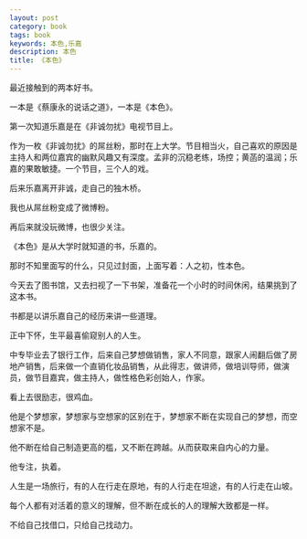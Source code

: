 ```yaml
---
layout: post
category: book
tags: book
keywords: 本色,乐嘉
description: 本色
title: 《本色》
---
```


最近接触到的两本好书。

一本是《蔡康永的说话之道》，一本是《本色》。

第一次知道乐嘉是在《非诚勿扰》电视节目上。

作为一枚《非诚勿扰》的屌丝粉，那时在上大学。节目相当火，自己喜欢的原因是主持人和两位嘉宾的幽默风趣又有深度。孟非的沉稳老练，场控；黄菡的温润；乐嘉的果敢敏捷。一个节目，三个人的戏。

后来乐嘉离开非诚，走自己的独木桥。

我也从屌丝粉变成了微博粉。

再后来就没玩微博，也很少关注。

《本色》是从大学时就知道的书，乐嘉的。

那时不知里面写的什么，只见过封面，上面写着：人之初，性本色。

今天去了图书馆，又去扫视了一下书架，准备花一个小时的时间休闲，结果挑到了这本书。

书都是以讲乐嘉自己的经历来讲一些道理。

正中下怀，生平最喜偷窥别人的人生。

中专毕业去了银行工作，后来自己梦想做销售，家人不同意，跟家人闹翻后做了房地产销售，后来做一个直销化妆品销售，从此得志，做讲师，做培训导师，做演员，做节目嘉宾，做主持人，做性格色彩创始人，作家。

看上去很励志，很鸡血。

他是个梦想家，梦想家与空想家的区别在于，梦想家不断在实现自己的梦想，而空想家不是。

他不断在给自己制造更高的槛，又不断在跨越。从而获取来自内心的力量。

他专注，执着。

人生是一场旅行，有的人在行走在原地，有的人行走在坦途，有的人行走在山坡。

每个人都有对活着的意义的理解，但不断在成长的人的理解大致都是一样。

不给自己找借口，只给自己找动力。
